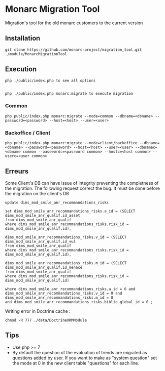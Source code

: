 # Monarc Migration Tool

Migration's tool for the old monarc customers to the current version

## Installation

	git clone https://github.com/monarc-project/migration_tool.git ./module/MonarcMigrationTool


## Execution

	php ./public/index.php to see all options


	php ./public/index.php monarc:migrate to execute migration


### Common

	php public/index.php monarc:migrate --mode=common --dbname=<dbname> --password=<password> --host=<host> --user=<user>


### Backoffice / Client

	php public/index.php monarc:migrate --mode=client/backoffice --dbname=<dbname> --password=<password> --host=<host> --user=<user> --dbnamec=<dbname common --passwordc=<password common> --hostc=<host common> --userc=<user common>


## Erreurs

Some Client's DB can have issue of integrity preventing the completness of the migration. The following request correct the bug. It must be done before the migration on the client's DB

	update dims_mod_smile_anr_recommandations_risks

	set dims_mod_smile_anr_recommandations_risks.a_id = (SELECT dims_mod_smile_anr_qualif.id_asset
	from dims_mod_smile_anr_qualif 
	where dims_mod_smile_anr_recommandations_risks.risk_id = dims_mod_smile_anr_qualif.id),

	dims_mod_smile_anr_recommandations_risks.v_id = (SELECT dims_mod_smile_anr_qualif.id_vul
	from dims_mod_smile_anr_qualif
	where dims_mod_smile_anr_recommandations_risks.risk_id = dims_mod_smile_anr_qualif.id),

	dims_mod_smile_anr_recommandations_risks.m_id = (SELECT dims_mod_smile_anr_qualif.id_menace
	from dims_mod_smile_anr_qualif 
	where dims_mod_smile_anr_recommandations_risks.risk_id = dims_mod_smile_anr_qualif.id)

	where dims_mod_smile_anr_recommandations_risks.a_id = 0 and dims_mod_smile_anr_recommandations_risks.v_id = 0 and 		dims_mod_smile_anr_recommandations_risks.m_id = 0 
	and dims_mod_smile_anr_recommandations_risks.biblio_global_id = 0 ; 
	

Writing error in Doctrine cache :
	
	chmod -R 777 ./data/DoctrineORMModule

## Tips

* Use php >= 7
* By default the question of the evaluation of trends are migrated as questions added by user. If you want to make as "system question" set the mode at 0 in the new client table "questions" for each line. 
